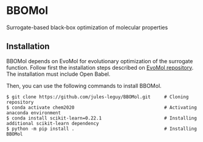 # BBOMol
Surrogate-based black-box optimization of molecular properties

## Installation

BBOMol depends on EvoMol for evolutionary optimization of the surrogate function. Follow first the installation steps 
described on <a href='https://github.com/jules-leguy/evomol'>EvoMol repository</a>. The installation must include
Open Babel.

Then, you can use the following commands to install BBOMol.

```shell script
$ git clone https://github.com/jules-leguy/BBOMol.git     # Cloning repository
$ conda activate chem2020                                 # Activating anaconda environment
$ conda install scikit-learn=0.22.1                       # Installing additional scikit-learn dependency
$ python -m pip install .                                 # Installing BBOMol
```



